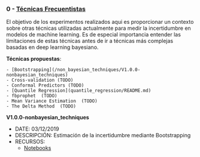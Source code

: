 ### 0 - [Técnicas Frecuentistas](non_bayesian_techniques/)
El objetivo de los experimentos realizados aqui es proporcionar un contexto sobre otras técnicas utilizadas actualmente para medir la incertidumbre en modelos de machine learning. Es de especial importancia entender las límitaciones de estas técnicas antes de ir a técnicas más complejas basadas en deep learning bayesiano.

**Técnicas propuestas**:

    - [Bootstrapping](/non_bayesian_techniques/V1.0.0-nonbayesian_techniques)
    - Cross-validation (TODO)
    - Conformal Predictors (TODO)
    - [Quantile Regression](quantile_regression/README.md)
    - fbprophet  (TODO)
    - Mean Variance Estimation  (TODO)
    - The Delta Method  (TODO)

**V1.0.0-nonbayesian_techniques** 
* DATE: 03/12/2019
* DESCRIPCIÓN: Estimación de la incertidumbre mediante Bootstrapping
* RECURSOS:
  * [Notebooks](/non_bayesian_techniques/V1.0.0-nonbayesian_techniques)